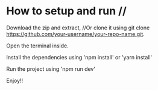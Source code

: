 # How to setup and run //

Download the zip and extract, //Or clone it using git clone https://github.com/your-username/your-repo-name.git.

Open the terminal inside.

Install the dependencies using 'npm install' or 'yarn install'

Run the project using 'npm run dev'

Enjoy!!
